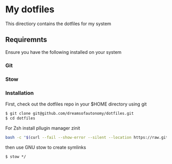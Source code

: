 # My dotfiles

This directiory contains the dotfiles for my system

## Requiremnts

Ensure you have the following installed on your system

### Git
### Stow

### Installation

First, check out the dotfiles repo in your $HOME directory using git

```bash
$ git clone git@github.com/dreamsofautonomy/dotfiles.git
$ cd dotfiles
```

For Zsh install pllugin manager zinit
```bash
bash -c "$(curl --fail --show-error --silent --location https://raw.githubusercontent.com/zdharma-continuum/zinit/HEAD/scripts/install.sh)"
```

then use GNU stow to create symlinks

```
$ stow */
```
